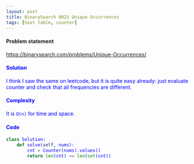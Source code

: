 ```yaml
---
layout: post
title: BinarySearch 0025 Unique Occurrences
tags: [hast table, counter]
---
```


#### Problem statement

<a href="https://binarysearch.com/problems/Unique-Occurrences/"> <font color = blue>https://binarysearch.com/problems/Unique-Occurrences/

#### Solution
I think I saw the same on leetcode, but it is quite easy already: just evaluate counter and check that all frequencies are different.

#### Complexity
It is `O(n)` for time and space.

#### Code
```python
class Solution:
    def solve(self, nums):
        cnt = Counter(nums).values()
        return len(cnt) == len(set(cnt))
```
